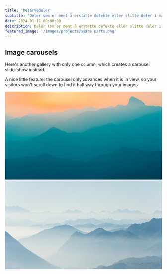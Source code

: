 ```yaml
---
title: 'Reservedeler'
subtitle: 'Deler som er ment å erstatte defekte eller slitte deler i maskiner, kjøretøy eller annet utstyr'
date: 2024-01-11 00:00:00
description: Deler som er ment å erstatte defekte eller slitte deler i maskiner, kjøretøy eller annet utstyr
featured_image: '/images/projects/spare parts.png'
---
```


## 



## Image carousels

Here's another gallery with only one column, which creates a carousel slide-show instead.

A nice little feature: the carousel only advances when it is in view, so your visitors won't scroll down to find it half way through your images.

<div class="gallery" data-columns="1">
	<img src="/images/demo/demo-landscape.jpg">
	<img src="/images/demo/demo-landscape-2.jpg">
</div>

